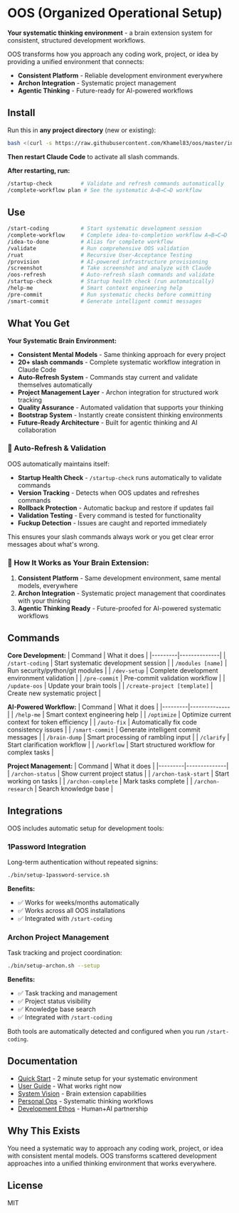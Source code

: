 # OOS (Organized Operational Setup)

**Your systematic thinking environment** - a brain extension system for consistent, structured development workflows.

OOS transforms how you approach any coding work, project, or idea by providing a unified environment that connects:
- **Consistent Platform** - Reliable development environment everywhere
- **Archon Integration** - Systematic project management
- **Agentic Thinking** - Future-ready for AI-powered workflows

## Install

Run this in **any project directory** (new or existing):

```bash
bash <(curl -s https://raw.githubusercontent.com/Khamel83/oos/master/install.sh)
```

**Then restart Claude Code** to activate all slash commands.

**After restarting, run:**
```bash
/startup-check         # Validate and refresh commands automatically
/complete-workflow plan # See the systematic A→B→C→D workflow
```

## Use

```bash
/start-coding          # Start systematic development session
/complete-workflow     # Complete idea-to-completion workflow A→B→C→D
/idea-to-done          # Alias for complete workflow
/validate              # Run comprehensive OOS validation
/ruat                  # Recursive User-Acceptance Testing
/provision             # AI-powered infrastructure provisioning
/screenshot            # Take screenshot and analyze with Claude
/oos-refresh           # Auto-refresh slash commands and validate
/startup-check         # Startup health check (run automatically)
/help-me               # Smart context engineering help
/pre-commit            # Run systematic checks before committing
/smart-commit          # Generate intelligent commit messages
```

## What You Get

**Your Systematic Brain Environment:**
- **Consistent Mental Models** - Same thinking approach for every project
- **20+ slash commands** - Complete systematic workflow integration in Claude Code
- **Auto-Refresh System** - Commands stay current and validate themselves automatically
- **Project Management Layer** - Archon integration for structured work tracking
- **Quality Assurance** - Automated validation that supports your thinking
- **Bootstrap System** - Instantly create consistent thinking environments
- **Future-Ready Architecture** - Built for agentic thinking and AI collaboration

### 🔄 Auto-Refresh & Validation

OOS automatically maintains itself:

- **Startup Health Check** - `/startup-check` runs automatically to validate commands
- **Version Tracking** - Detects when OOS updates and refreshes commands
- **Rollback Protection** - Automatic backup and restore if updates fail
- **Validation Testing** - Every command is tested for functionality
- **Fuckup Detection** - Issues are caught and reported immediately

This ensures your slash commands always work or you get clear error messages about what's wrong.

### 🧠 How It Works as Your Brain Extension:

1. **Consistent Platform** - Same development environment, same mental models, everywhere
2. **Archon Integration** - Systematic project management that coordinates with your thinking
3. **Agentic Thinking Ready** - Future-proofed for AI-powered systematic workflows

## Commands

**Core Development:**
| Command | What it does |
|---------|--------------|
| `/start-coding` | Start systematic development session |
| `/modules [name]` | Run security/python/git modules |
| `/dev-setup` | Complete development environment validation |
| `/pre-commit` | Pre-commit validation workflow |
| `/update-oos` | Update your brain tools |
| `/create-project [template]` | Create new systematic project |

**AI-Powered Workflow:**
| Command | What it does |
|---------|--------------|
| `/help-me` | Smart context engineering help |
| `/optimize` | Optimize current context for token efficiency |
| `/auto-fix` | Automatically fix code consistency issues |
| `/smart-commit` | Generate intelligent commit messages |
| `/brain-dump` | Smart processing of rambling input |
| `/clarify` | Start clarification workflow |
| `/workflow` | Start structured workflow for complex tasks |

**Project Management:**
| Command | What it does |
|---------|--------------|
| `/archon-status` | Show current project status |
| `/archon-task-start` | Start working on tasks |
| `/archon-complete` | Mark tasks complete |
| `/archon-research` | Search knowledge base |

## Integrations

OOS includes automatic setup for development tools:

### 1Password Integration
Long-term authentication without repeated signins:

```bash
./bin/setup-1password-service.sh
```

**Benefits:**
- ✅ Works for weeks/months automatically
- ✅ Works across all OOS installations
- ✅ Integrated with `/start-coding`

### Archon Project Management
Task tracking and project coordination:

```bash
./bin/setup-archon.sh --setup
```

**Benefits:**
- ✅ Task tracking and management
- ✅ Project status visibility
- ✅ Knowledge base search
- ✅ Integrated with `/start-coding`

Both tools are automatically detected and configured when you run `/start-coding`.

## Documentation

- [Quick Start](QUICK_START.md) - 2 minute setup for your systematic environment
- [User Guide](USER_READY_SETUP.md) - What works right now
- [System Vision](OOS_2.0_VISION.md) - Brain extension capabilities
- [Personal Ops](docs/PERSONAL_OPS_VISION.md) - Systematic thinking workflows
- [Development Ethos](HUMAN_AI_DEVELOPMENT_ETHOS.md) - Human+AI partnership

## Why This Exists

You need a systematic way to approach any coding work, project, or idea with consistent mental models. OOS transforms scattered development approaches into a unified thinking environment that works everywhere.

## License

MIT